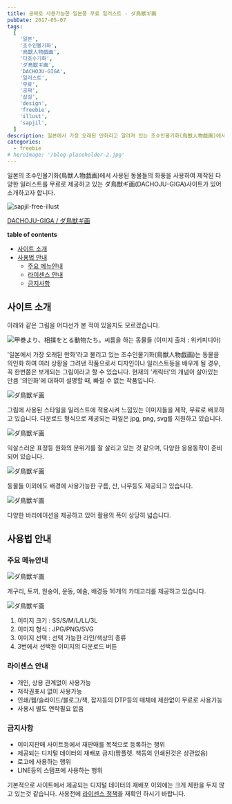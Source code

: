 ```yaml
---
title: 공짜로 사용가능한 일본풍 무료 일러스트 - ダ鳥獣ギ画
pubDate: 2017-05-07
tags:
  [
    '일본',
    '조수인물기화',
    '鳥獣人物戯画',
    '다조수기화',
    'ダ鳥獣ギ画',
    'DACHOJU-GIGA',
    '일러스트',
    '무료',
    '공짜',
    '삽질',
    'design',
    'freebie',
    'illust',
    'sapjil',
  ]
description: 일본에서 가장 오래된 만화라고 알려져 있는 조수인물기화(鳥獣人物戯画)에서 사용된 동물들의 화풍을 사용하여 제작된 개구리, 토끼등의 다양한 무료 일러스트로 제공하고 있는 ダ鳥獣ギ画(DACHOJU-GIGA)사이트를 소개합니다.
categories:
  - freebie
# heroImage: '/blog-placeholder-2.jpg'
---
```


일본의 조수인물기화(鳥獣人物戯画)에서 사용된 동물들의 화풍을 사용하여 제작된 다양한 일러스트를 무료로 제공하고 있는 ダ鳥獣ギ画(DACHOJU-GIGA)사이트가 있어 소개하고자 합니다.

![sapjil-free-illust](https://farm5.staticflickr.com/4181/34335660341_cacefe091b_c.jpg)

[DACHOJU-GIGA / ダ鳥獣ギ画](http://www.chojugiga.com/)

**table of contents**

- [사이트 소개](#사이트-소개)
- [사용법 안내](#사용법-안내)
  - [주요 메뉴안내](#주요-메뉴안내)
  - [라이센스 안내](#라이센스-안내)
  - [금지사항](#금지사항)

## 사이트 소개

아래와 같은 그림을 어디선가 본 적이 있을지도 모르겠습니다.

![甲巻より、相撲をとる動物たち。씨름을 하는 동물들 (이미지 출처 : 위키피디아)](https://upload.wikimedia.org/wikipedia/commons/f/fa/Chouju_sumo2.jpg)

'일본에서 가장 오래된 만화'라고 불리고 있는 조수인물기화(鳥獣人物戯画)는 동물을 의인화 하여 여러 상황을 그려낸 작품으로서 디자인이나 일러스트등을 배우게 될 경우, 꼭 한번쯤은 보게되는 그림이라고 할 수 있습니다. 현재의 '캐릭터'의 개념이 살아있는 만큼 '의인화'에 대하여 설명할 때, 빠질 수 없는 작품입니다.

![ダ鳥獣ギ画](https://c1.staticflickr.com/5/4194/34336133601_b4a3977d34_z.jpg)

그림에 사용된 스타일을 일러스트에 적용시켜 느낌있는 이미지들을 제작, 무료로 배포하고 있습니다. 다운로드 형식으로 제공되는 파일은 jpg, png, svg를 지원하고 있습니다.

![ダ鳥獣ギ画](https://c1.staticflickr.com/5/4187/34354120621_18fdec1e97_z.jpg)

익살스러운 표정등 원화의 분위기를 잘 살리고 있는 것 같으며, 다양한 응용동작이 준비되어 있습니다.

![ダ鳥獣ギ画](https://c1.staticflickr.com/5/4157/34099422190_4f53e8f518_z.jpg)

동물들 이외에도 배경에 사용가능한 구름, 산, 나무등도 제공되고 있습니다.

![ダ鳥獣ギ画](https://c1.staticflickr.com/5/4171/34315278512_32572ac366_o_d.gif)

다양한 바리에이션을 제공하고 있어 활용의 폭이 상당히 넓습니다.

## 사용법 안내

### 주요 메뉴안내

![ダ鳥獣ギ画](https://c1.staticflickr.com/5/4188/34484795425_b403e6f8cb_z.jpg)

개구리, 토끼, 원숭이, 운동, 예술, 배경등 16개의 카테고리를 제공하고 있습니다.

![ダ鳥獣ギ画](https://c1.staticflickr.com/5/4156/33624384164_1d5dab1942_z.jpg)

1. 이미지 크기 : SS/S/M/L/LL/3L
2. 이미지 형식 : JPG/PNG/SVG
3. 이미지 선택 : 선택 가능한 라인/색상의 종류
4. 3번에서 선택한 이미지의 다운로드 버튼

### 라이센스 안내

- 개인, 상용 관계없이 사용가능
- 저작권표시 없이 사용가능
- 인쇄/웹/슬라이드/블로그/책, 잡지등의 DTP등의 매체에 제한없이 무료로 사용가능
- 사용시 별도 연락필요 없음

### 금지사항

- 이미지판매 사이트등에서 재판매를 목적으로 등록하는 행위
- 제공되는 디지털 데이터의 재배포 금지(팜플렛. 책등의 인쇄된것은 상관없음)
- 로고에 사용하는 행위
- LINE등의 스탬프에 사용하는 행위

기본적으로 사이트에서 제공되는 디지털 데이터의 재배포 이외에는 크게 제한을 두지 않고 있는것 같습니다. 사용전에 [라이센스 정책](http://www.chojugiga.com/terms/)을 재확인 하시기 바랍니다.
